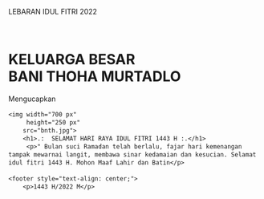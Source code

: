 LEBARAN IDUL FITRI 2022
<head>
    <title>Document</title>
    <link href="https://fonts.googleapis.com/css?family=Dancing+Script" rel="stylesheet">
    <link href="./style.css" rel="stylesheet">
 
</head>
<body>
    <div class='greeting-text'> 
        <br>
         <h1>KELUARGA BESAR<br><span>BANI THOHA MURTADLO</span></h1>
        <p>Mengucapkan</p>
        

    <img width="700 px"
         height="250 px" 
        src="bnth.jpg"> 
        <h1>.:  SELAMAT HARI RAYA IDUL FITRI 1443 H :.</h1>
         <p>" Bulan suci Ramadan telah berlalu, fajar hari kemenangan tampak mewarnai langit, membawa sinar kedamaian dan kesucian. Selamat idul fitri 1443 H. Mohon Maaf Lahir dan Batin</p>

    <footer style="text-align: center;">
        <p>1443 H/2022 M</p>
 

